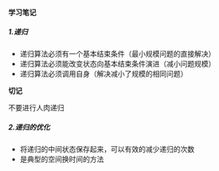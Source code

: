 #### 学习笔记

##### 1.递归

- 递归算法必须有一个基本结束条件（最小规模问题的直接解决）
- 递归算法必须能改变状态向基本结束条件演进（减小问题规模）
- 递归算法必须调用自身（解决减小了规模的相同问题）

**切记**

不要进行人肉递归

##### 2.递归的优化

- 将递归的中间状态保存起来，可以有效的减少递归的次数
- 是典型的空间换时间的方法
